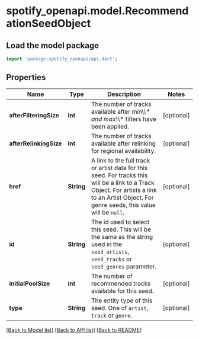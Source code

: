 # spotify_openapi.model.RecommendationSeedObject

## Load the model package
```dart
import 'package:spotify_openapi/api.dart';
```

## Properties
Name | Type | Description | Notes
------------ | ------------- | ------------- | -------------
**afterFilteringSize** | **int** | The number of tracks available after min\\_\\* and max\\_\\* filters have been applied.  | [optional] 
**afterRelinkingSize** | **int** | The number of tracks available after relinking for regional availability.  | [optional] 
**href** | **String** | A link to the full track or artist data for this seed. For tracks this will be a link to a Track Object. For artists a link to an Artist Object. For genre seeds, this value will be `null`.  | [optional] 
**id** | **String** | The id used to select this seed. This will be the same as the string used in the `seed_artists`, `seed_tracks` or `seed_genres` parameter.  | [optional] 
**initialPoolSize** | **int** | The number of recommended tracks available for this seed.  | [optional] 
**type** | **String** | The entity type of this seed. One of `artist`, `track` or `genre`.  | [optional] 

[[Back to Model list]](../README.md#documentation-for-models) [[Back to API list]](../README.md#documentation-for-api-endpoints) [[Back to README]](../README.md)


